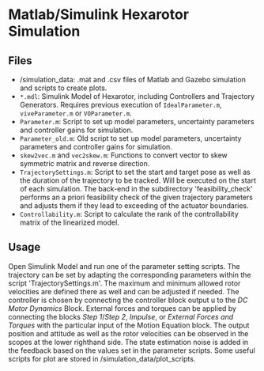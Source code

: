 # Matlab/Simulink Hexarotor Simulation

## Files
- /simulation_data: .mat and .csv files of Matlab and Gazebo simulation and scripts to create plots.
- `*.mdl`: Simulink Model of Hexarotor, including Controllers and Trajectory Generators. Requires previous execution of `IdealParameter.m`, `viveParameter.m` or `VOParameter.m`.
- `Parameter.m`: Script to set up model parameters, uncertainty parameters and controller gains for simulation. 
- `Parameter_old.m`: Old script to set up model parameters, uncertainty parameters and controller gains for simulation. 
- `skew2vec.m` and `vec2skew.m`: Functions to convert vector to skew symmetric matrix and reverse direction.
- `TrajectorySettings.m`: Script to set the start and target pose as well as the duration of the trajectory to be tracked. Will be executed on the start of each simulation. The back-end in the subdirectory 'feasibility_check' performs an a priori feasibility check of the given trajectory parameters and adjusts them if they lead to exceeding of the actuator boundaries.
- `Controllability.m`: Script to calculate the rank of the controllability matrix of the linearized model.

## Usage
Open Simulink Model and run one of the parameter setting scripts. The trajectory can be set by adapting the corresponding parameters within the script 'TrajectorySettings.m'. The maximum and minimum allowed rotor velocities are defined there as well and can be adjusted if needed. The controller is chosen by connecting the controller block output u to the *DC Motor Dynamics* Block. External forces and torques can be applied by connecting the blocks *Step 1*/*Step 2*, *Impulse*, or *External Forces and Torques* with the particular input of the Motion Equation block. The output position and attitude as well as the rotor velocities can be observed in the scopes at the lower righthand side. The state estimation noise is added in the feedback based on the values set in the parameter scripts. Some useful scripts for plot are stored in /simulation_data/plot_scripts.
